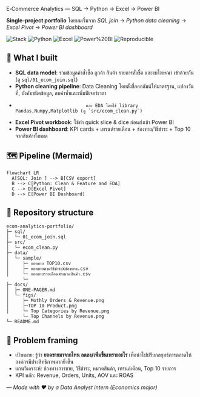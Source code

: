  E‑Commerce Analytics — SQL → Python → Excel → Power BI

**Single‑project portfolio**  โดยผมเริ่มจาก *SQL join* → *Python data cleaning* → *Excel Pivot* → *Power BI dashboard* 
<div align="left">
  
![Stack](https://img.shields.io/badge/SQL-analytics-blue) 
![Python](https://img.shields.io/badge/Python-pandas%2Fmatplotlib-yellow) 
![Excel](https://img.shields.io/badge/Excel-Pivot-success) 
![Power%20BI](https://img.shields.io/badge/Power%20BI-Dashboard-orange)
![Reproducible](https://img.shields.io/badge/Reproducible-Yes-brightgreen)

</div>

## 🎯 What I built
- **SQL data model**: รวมข้อมูลคำสั่งซื้อ ลูกค้า สินค้า รายการสั่งซื้อ และงบโฆษณา เข้าด้วยกัน (ดู `sql/01_ecom_join.sql`)
- **Python cleaning pipeline**: Data Cleaning โดยตั้งชื่อคอลัมน์ให้มาตรฐาน, แปลงวันที่, บังคับชนิดข้อมูล, ลบค่าซ้ำและเพิ่มฟีเจอร์เวลา
-                               และ EDA โดยใช้ library Pandas,Numpy,Matplotlib (ดู `src/ecom_clean.py`)
- **Excel Pivot workbook**: ใช้ทำ quick slice & dice ก่อนส่งเข้า Power BI
- **Power BI dashboard**: KPI cards + เทรนด์รายเดือน  + ช่องทาง/วิธีชำระ + Top 10 จากสินค้าทั้งหมด

## 🗺️ Pipeline (Mermaid)
```mermaid
flowchart LR
  A[SQL: Join ] --> B[CSV export]
  B --> C[Python: Clean & Feature and EDA]
  C --> D[Excel Pivot]
  D --> E[Power BI Dashboard]
```

## 📁 Repository structure
```
ecom-analytics-portfolio/
├─ sql/
│  └─ 01_ecom_join.sql
├─ src/
│  └─ ecom_clean.py
├─ data/
│  └─ sample/
│     ├─ ยอดขาย TOP10.csv
│     ├─ ยอดขายตามวิธีชำระxช่องทาง.csv
│     └─ ยอดขายรายเดือนxหมวดสินค้า.csv
      └─ 
├─ docs/
│  ├─ ONE-PAGER.md
│  └─ figs/
│     ├─ Mothly Orders & Revenue.png
│     ├─TOP 10 Product.png
│     └─ Top Categories by Revenue.png
      └─ Top Channels by Revenue.png
└─ README.md
```



## 🧠 Problem framing
- เป้าหมาย: รู้ว่า **ยอดขายมาจากไหน ลดลง/เพิ่มขึ้นเพราะอะไร** เพื่อนำไปปรับกลยุทธ์การตลาดให้องค์กรมีประสิทธิภาพมากยิ่งขึ้น
- แกนวิเคราะห์: ช่องทางการขาย, วิธีชำระ, หมวดสินค้า, เทรนด์เดือน, Top 10 รายการ
- KPI หลัก: Revenue, Orders, Units, AOV และ ROAS




— _Made with ❤️ by a Data Analyst intern (Economics major)_
